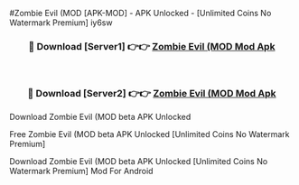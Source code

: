 #Zombie Evil (MOD [APK-MOD] - APK Unlocked - [Unlimited Coins No Watermark Premium] iy6sw



<div align="center">

<h3>🔴 Download [Server1] 👉👉 <a href="https://momento.my/?title=Zombie_Evil_(MOD">Zombie Evil (MOD Mod Apk</a></h3><br>

<h3>🔴 Download [Server2] 👉👉 <a href="https://momento.my/?title=Zombie_Evil_(MOD">Zombie Evil (MOD Mod Apk</a></h3>
</div>



Download Zombie Evil (MOD beta APK Unlocked

Free Zombie Evil (MOD beta APK Unlocked [Unlimited Coins No Watermark Premium]

Download Zombie Evil (MOD beta APK Unlocked [Unlimited Coins No Watermark Premium] Mod For Android
